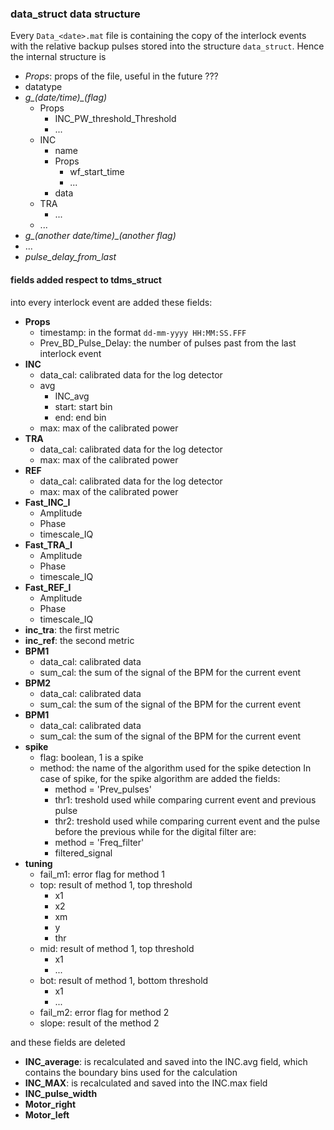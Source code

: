 ### data_struct data structure 

Every `Data_<date>.mat` file is containing the copy of the interlock events with the relative backup pulses stored into the structure `data_struct`. Hence the internal structure is

* *Props*: props of the file, useful in the future ???
 * datatype
* *g_(date/time)_(flag)*
  * Props
    * INC_PW_threshold_Threshold
    * ...
  * INC
    * name
    * Props
      * wf_start_time
      * ...
    * data
  * TRA
    * ...
  * ...
* *g_(another date/time)_(another flag)*
* ...
* *pulse_delay_from_last*

#### fields added respect to tdms_struct

into every interlock event are added these fields:
* __Props__
  * timestamp: in the format `dd-mm-yyyy HH:MM:SS.FFF`
  * Prev_BD_Pulse_Delay: the number of pulses past from the last interlock event
* __INC__
  * data_cal: calibrated data for the log detector
  * avg
    * INC_avg
    * start: start bin
    * end: end bin
  * max: max of the calibrated power
* __TRA__
  * data_cal: calibrated data for the log detector
  * max: max of the calibrated power
* __REF__
  * data_cal: calibrated data for the log detector
  * max: max of the calibrated power
* **Fast_INC_I**
  * Amplitude
  * Phase
  * timescale_IQ
* **Fast_TRA_I**
  * Amplitude
  * Phase
  * timescale_IQ
* **Fast_REF_I**
  * Amplitude
  * Phase
  * timescale_IQ
* __inc_tra__: the first metric
* __inc_ref__: the second metric
* **BPM1**
  * data_cal: calibrated data
  * sum_cal: the sum of the signal of the BPM for the current event
* **BPM2**
  * data_cal: calibrated data
  * sum_cal: the sum of the signal of the BPM for the current event
* **BPM1**
  * data_cal: calibrated data
  * sum_cal: the sum of the signal of the BPM for the current event
* **spike**
  * flag: boolean, 1 is a spike
  * method: the name of the algorithm used for the spike detection
    In case of spike, for the spike algorithm are added the fields:
    * method = 'Prev_pulses'
    * thr1: treshold used while comparing current event and previous pulse
    * thr2: treshold used while comparing current event and the pulse before the previous
    while for the digital filter are:
    * method = 'Freq_filter'
    * filtered_signal
* **tuning** 
  * fail_m1: error flag for method 1
  * top: result of method 1, top threshold
    *  x1
    *  x2
    *  xm
    *  y
    *  thr
  * mid: result of method 1, top threshold
    *  x1
    *  ...
  * bot: result of method 1, bottom threshold
    *  x1
    *  ...
  * fail_m2: error flag for method 2
  * slope: result of the method 2

and these fields are deleted
* **INC_average**: is recalculated and saved into the INC.avg field, which contains the boundary bins used for the calculation
* **INC_MAX**: is recalculated and saved into the INC.max field
* **INC_pulse_width**
* **Motor_right**
* **Motor_left**
